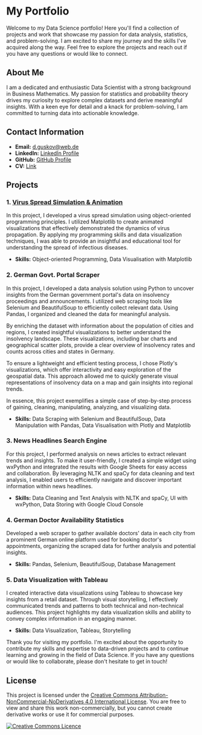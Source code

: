 # My Portfolio

Welcome to my Data Science portfolio! Here you'll find a collection of projects and work that showcase my passion for data analysis, statistics, and problem-solving. I am excited to share my journey and the skills I've acquired along the way. Feel free to explore the projects and reach out if you have any questions or would like to connect.

## About Me

I am a dedicated and enthusiastic Data Scientist with a strong background in Business Mathematics. My passion for statistics and probability theory drives my curiosity to explore complex datasets and derive meaningful insights. With a keen eye for detail and a knack for problem-solving, I am committed to turning data into actionable knowledge.

## Contact Information

- **Email:** [d.guskov@web.de](mailto:d.guskov@web.de)
- **LinkedIn:** [LinkedIn Profile](https://www.linkedin.com/in/dmitry-guskov)
- **GitHub:** [GitHub Profile](https://github.com/dvodka)
- **CV:** [Link](https://github.com/dvodka/portfolio_2023/blob/03c82741f5acbd2377f08c36d755396a02fe6d75/CV_2023.pdf)

## Projects

### 1. [Virus Spread Simulation & Animation](https://github.com/dvodka/portfolio_2023/tree/2b6b4a0b6869dde1c4eb480ba9d1a81868fb226d/project_1)

In this project, I developed a virus spread simulation using object-oriented programming principles. I utilized Matplotlib to create animated visualizations that effectively demonstrated the dynamics of virus propagation. By applying my programming skills and data visualization techniques, I was able to provide an insightful and educational tool for understanding the spread of infectious diseases.

- **Skills:** Object-oriented Programming, Data Visualisation with Matplotlib

### 2. German Govt. Portal Scraper

In this project, I developed a data analysis solution using Python to uncover insights from the German government portal's data on insolvency proceedings and announcements. I utilized web scraping tools like Selenium and BeautifulSoup to efficiently collect relevant data. Using Pandas, I organized and cleaned the data for meaningful analysis.

By enriching the dataset with information about the population of cities and regions, I created insightful visualizations to better understand the insolvency landscape. These visualizations, including bar charts and geographical scatter plots, provide a clear overview of insolvency rates and counts across cities and states in Germany.

To ensure a lightweight and efficient testing process, I chose Plotly's visualizations, which offer interactivity and easy exploration of the geospatial data. This approach allowed me to quickly generate visual representations of insolvency data on a map and gain insights into regional trends.

In essence, this project exemplifies a simple case of step-by-step process of gaining, cleaning, manipulating, analyzing, and visualizing data.

- **Skills:** Data Scraping with Selenium and BeautifulSoup, Data Manipulation with Pandas, Data Visualisation with Plotly and Matplotlib

### 3. News Headlines Search Engine

For this project, I performed analysis on news articles to extract relevant trends and insights. To make it user-friendly, I created a simple widget using wxPython and integrated the results with Google Sheets for easy access and collaboration. By leveraging NLTK and spaCy for data cleaning and text analysis, I enabled users to efficiently navigate and discover important information within news headlines.

- **Skills:** Data Cleaning and Text Analysis with NLTK and spaCy, UI with wxPython, Data Storing with Google Cloud Console

### 4. German Doctor Availability Statistics

Developed a web scraper to gather available doctors' data in each city from a prominent German online platform used for booking doctor's appointments, organizing the scraped data for further analysis and potential insights. 

- **Skills:** Pandas, Selenium, BeautifulSoup, Database Management

### 5. Data Visualization with Tableau

I created interactive data visualizations using Tableau to showcase key insights from a retail dataset. Through visual storytelling, I effectively communicated trends and patterns to both technical and non-technical audiences. This project highlights my data visualization skills and ability to convey complex information in an engaging manner.

- **Skills:** Data Visualization, Tableau, Storytelling

Thank you for visiting my portfolio. I'm excited about the opportunity to contribute my skills and expertise to data-driven projects and to continue learning and growing in the field of Data Science. If you have any questions or would like to collaborate, please don't hesitate to get in touch!

## License

This project is licensed under the [Creative Commons Attribution-NonCommercial-NoDerivatives 4.0 International License](https://creativecommons.org/licenses/by-nc-nd/4.0/). You are free to view and share this work non-commercially, but you cannot create derivative works or use it for commercial purposes.

<a rel="license" href="http://creativecommons.org/licenses/by-nc-nd/4.0/"><img alt="Creative Commons Licence" style="border-width:0" src="https://i.creativecommons.org/l/by-nc-nd/4.0/80x15.png" /></a><br />

